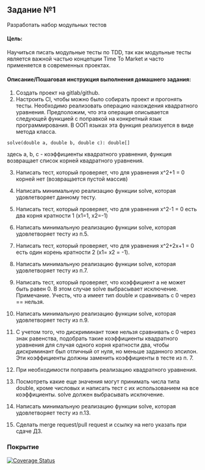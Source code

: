 ## Задание №1

Разработать набор модульных тестов

#### **Цель:**

Научиться писать модульные тесты по TDD, так как модульные тесты является важной частью концепции Time To Market и часто
применяется в современных проектах.

#### **Описание/Пошаговая инструкция выполнения домашнего задания:**

1. Создать проект на gitlab/github.
2. Настроить CI, чтобы можно было собирать проект и прогонять тесты.
   Необходимо реализовать операцию нахождения квадратного уравнения. Предположим, что эта операция описывается следующей
   функцией c поправкой на конкретный язык программирования. В ООП языках эта функция реализуется в виде метода класса.

`solve(double a, double b, double c): double[]`

здесь a, b, c - коэффициенты квадратного уравнения, функция возвращает список корней квадратного уравнения.

3. Написать тест, который проверяет, что для уравнения x^2+1 = 0 корней нет (возвращается пустой массив)

4. Написать минимальную реализацию функции solve, которая удовлетворяет данному тесту.

5. Написать тест, который проверяет, что для уравнения x^2-1 = 0 есть два корня кратности 1 (x1=1, x2=-1)

6. Написать минимальную реализацию функции solve, которая удовлетворяет тесту из п.5.

7. Написать тест, который проверяет, что для уравнения x^2+2x+1 = 0 есть один корень кратности 2 (x1= x2 = -1).

8. Написать минимальную реализацию функции solve, которая удовлетворяет тесту из п.7.

9. Написать тест, который проверяет, что коэффициент a не может быть равен 0. В этом случае solve выбрасывает
   исключение.
   Примечание. Учесть, что a имеет тип double и сравнивать с 0 через == нельзя.

10. Написать минимальную реализацию функции solve, которая удовлетворяет тесту из п.9.

11. С учетом того, что дискриминант тоже нельзя сравнивать с 0 через знак равенства, подобрать такие коэффициенты
    квадратного уравнения для случая одного корня кратности два, чтобы дискриминант был отличный от нуля, но меньше
    заданного эпсилон. Эти коэффициенты должны заменить коэффициенты в тесте из п. 7.

12. При необходимости поправить реализацию квадратного уравнения.

13. Посмотреть какие еще значения могут принимать числа типа double, кроме числовых и написать тест с их использованием
    на все коэффициенты. solve должен выбрасывать исключение.

14. Написать минимальную реализацию функции solve, которая удовлетворяет тесту из п.13.

15. Сделать merge request/pull request и ссылку на него указать при сдаче ДЗ.

### Покрытие
[![Coverage Status](https://coveralls.io/repos/github/den41apple/otus_architecture_and_design_patterns/badge.svg?branch=homework_1)](https://coveralls.io/github/den41apple/otus_architecture_and_design_patterns?branch=homework_1)
